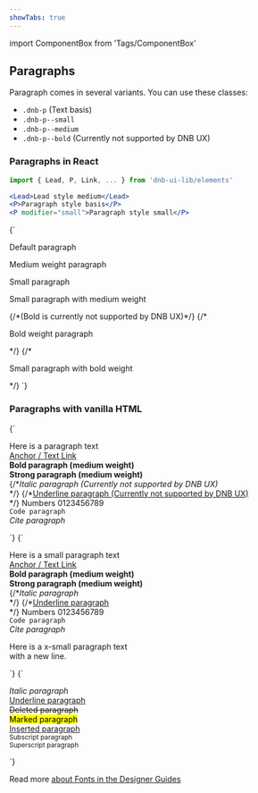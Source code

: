 ```yaml
---
showTabs: true
---
```


import ComponentBox from 'Tags/ComponentBox'

## Paragraphs

Paragraph comes in several variants. You can use these classes:

- `.dnb-p` (Text basis)
- `.dnb-p--small`
- `.dnb-p--medium`
- `.dnb-p--bold` (Currently not supported by DNB UX)

### Paragraphs in React

```jsx
import { Lead, P, Link, ... } from 'dnb-ui-lib/elements'

<Lead>Lead style medium</Lead>
<P>Paragraph style basis</P>
<P modifier="small">Paragraph style small</P>
```

<ComponentBox data-dnb-test="paragraph-modifiers" caption="Default paragraph typography using React JSX">
{`
<P>Default paragraph</P>
<P modifier="medium">Medium weight paragraph</P>
<P modifier="small">Small paragraph</P>
<P modifier="small medium">Small paragraph with medium weight</P>
{/*(Bold is currently not supported by DNB UX)*/}
{/*<P modifier="bold">Bold weight paragraph</P>*/}
{/*<P modifier="small bold">Small paragraph with bold weight</P>*/}
`}
</ComponentBox>

### Paragraphs with vanilla HTML

<ComponentBox hideCode data-dnb-test="paragraph-default" caption="Default Paragraph styles">
{`
<p className="dnb-p">
  Here is a paragraph text<br />
  <a href="/" className="dnb-anchor">Anchor / Text Link</a><br />
  <b>Bold paragraph (medium weight)</b><br />
  <strong>Strong paragraph (medium weight)</strong><br />
  {/*<i>Italic paragraph (Currently not supported by DNB UX)</i><br />*/}
  {/*<u>Underline paragraph (Currently not supported by DNB UX)</u><br />*/}
  Numbers 0123456789<br />
  <code className="dnb-code">Code paragraph</code><br />
  <cite>Cite paragraph</cite><br />
</p>
`}
</ComponentBox>

<ComponentBox hideCode data-dnb-test="paragraph-small" caption="Paragraph with small font-size">
{`
<p className="dnb-p dnb-p--small">
  Here is a small paragraph text<br />
  <a href="/" className="dnb-anchor">Anchor / Text Link</a><br />
  <b>Bold paragraph (medium weight)</b><br />
  <strong>Strong paragraph (medium weight)</strong><br />
  {/*<i>Italic paragraph</i><br />*/}
  {/*<u>Underline paragraph</u><br />*/}
  Numbers 0123456789<br />
  <code className="dnb-code">Code paragraph</code><br />
  <cite>Cite paragraph</cite><br />
</p>
<p className="dnb-p dnb-p--x-small">
  Here is a x-small paragraph text<br />
  with a new line.
</p>
`}
</ComponentBox>

<ComponentBox hideCode data-dnb-test="paragraph-additional" caption="Additional Paragraph formatting (not defined yet)">
{`
<p className="dnb-p">
  <i>Italic paragraph</i><br />
  <u>Underline paragraph</u><br />
  <del>Deleted paragraph</del><br />
  <mark>Marked paragraph</mark><br />
  <ins>Inserted paragraph</ins><br />
  <sub>Subscript paragraph</sub><br />
  <sup>Superscript paragraph</sup><br />
</p>
`}
</ComponentBox>

Read more [about Fonts in the Designer Guides](/quickguide-designer/fonts/)
